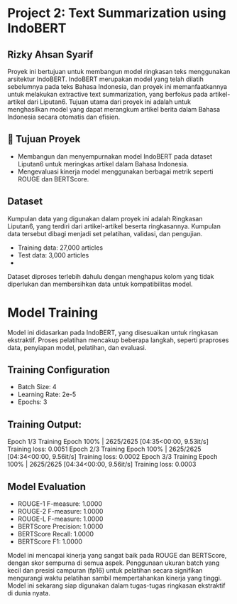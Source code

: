# Project 2: Text Summarization using IndoBERT

## Rizky Ahsan Syarif

Proyek ini bertujuan untuk membangun model ringkasan teks menggunakan arsitektur IndoBERT. IndoBERT merupakan model yang telah dilatih sebelumnya pada teks Bahasa Indonesia, dan proyek ini memanfaatkannya untuk melakukan extractive text summarization, yang berfokus pada artikel-artikel dari Liputan6. Tujuan utama dari proyek ini adalah untuk menghasilkan model yang dapat merangkum artikel berita dalam Bahasa Indonesia secara otomatis dan efisien.

## 🎯 Tujuan Proyek

- Membangun dan menyempurnakan model IndoBERT pada dataset Liputan6 untuk meringkas artikel dalam Bahasa Indonesia.
- Mengevaluasi kinerja model menggunakan berbagai metrik seperti ROUGE dan BERTScore.

## Dataset

Kumpulan data yang digunakan dalam proyek ini adalah Ringkasan Liputan6, yang terdiri dari artikel-artikel beserta ringkasannya. Kumpulan data tersebut dibagi menjadi set pelatihan, validasi, dan pengujian.
- Training data: 27,000 articles
- Test data: 3,000 articles
- 
Dataset diproses terlebih dahulu dengan menghapus kolom yang tidak diperlukan dan membersihkan data untuk kompatibilitas model.

# Model Training
Model ini didasarkan pada IndoBERT, yang disesuaikan untuk ringkasan ekstraktif. Proses pelatihan mencakup beberapa langkah, seperti praproses data, penyiapan model, pelatihan, dan evaluasi.

## Training Configuration
- Batch Size: 4
- Learning Rate: 2e-5
- Epochs: 3

## Training Output:
Epoch 1/3
Training Epoch 100% | 2625/2625 [04:35<00:00, 9.53it/s]
Training loss: 0.0051
Epoch 2/3
Training Epoch 100% | 2625/2625 [04:34<00:00, 9.56it/s]
Training loss: 0.0002
Epoch 3/3
Training Epoch 100% | 2625/2625 [04:34<00:00, 9.56it/s]
Training loss: 0.0003

## Model Evaluation
- ROUGE-1 F-measure: 1.0000
- ROUGE-2 F-measure: 1.0000
- ROUGE-L F-measure: 1.0000
- BERTScore Precision: 1.0000
- BERTScore Recall: 1.0000
- BERTScore F1: 1.0000

Model ini mencapai kinerja yang sangat baik pada ROUGE dan BERTScore, dengan skor sempurna di semua aspek. Penggunaan ukuran batch yang kecil dan presisi campuran (fp16) untuk pelatihan secara signifikan mengurangi waktu pelatihan sambil mempertahankan kinerja yang tinggi. Model ini sekarang siap digunakan dalam tugas-tugas ringkasan ekstraktif di dunia nyata.
